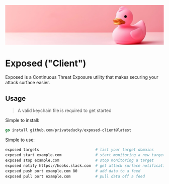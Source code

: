 ![Banner](assets/banner.png)

# Exposed ("Client")

Exposed is a Continuous Threat Exposure utility that makes securing your attack surface easier.

## Usage

> A valid keychain file is required to get started

Simple to install:

```go
go install github.com/privateducky/exposed-client@latest
```

Simple to use:

```zsh
exposed targets                         # list your target domains
exposed start example.com               # start monitoring a new target
exposed stop example.com                # stop monitoring a target
exposed notify https://hooks.slack.com  # get attack surface notifications 
exposed push port example.com 80        # add data to a feed
exposed pull port example.com           # pull data off a feed
```
